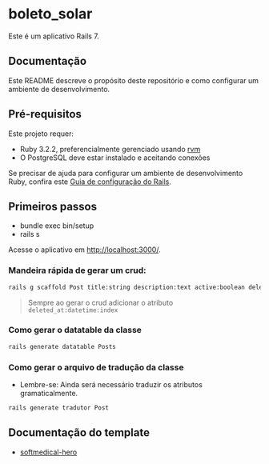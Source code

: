 # boleto_solar

Este é um aplicativo Rails 7.

## Documentação

Este README descreve o propósito deste repositório e como configurar um ambiente de desenvolvimento.


## Pré-requisitos

Este projeto requer:

* Ruby 3.2.2, preferencialmente gerenciado usando [rvm](https://rvm.io/rvm/install)
* O PostgreSQL deve estar instalado e aceitando conexões


Se precisar de ajuda para configurar um ambiente de desenvolvimento Ruby, confira este [Guia de configuração do Rails](https://github.com/isaahmdantas/start-softmedical/blob/main/INSTALAR_RAILS.md).


## Primeiros passos

* bundle exec bin/setup
* rails s 

Acesse o aplicativo em <http://localhost:3000/>.

### Mandeira rápida de gerar um crud: 

```bash 
rails g scaffold Post title:string description:text active:boolean deleted_at:datetime:index 
```
> Sempre ao gerar o crud adicionar o atributo `deleted_at:datetime:index`

### Como gerar o datatable da classe 
```bash 
rails generate datatable Posts
``` 

### Como gerar o arquivo de tradução da classe

* Lembre-se: Ainda será necessário traduzir os atributos gramaticalmente.

```bash 
rails generate tradutor Post
``` 


## Documentação do template 

* [softmedical-hero](https://github.com/heronildesjr/softmedical-hero/blob/master/dist/docs.html)